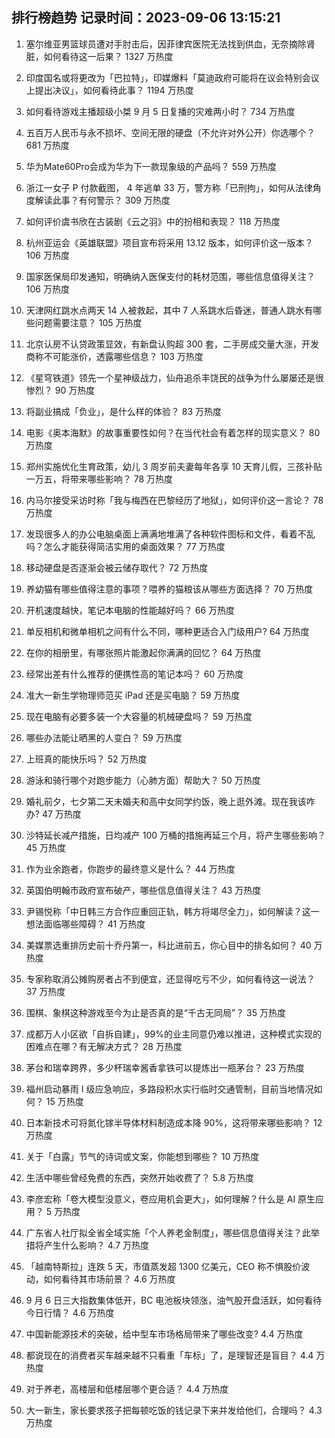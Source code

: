 
## 排行榜趋势 记录时间：2023-09-06 13:15:21
  
  1. 塞尔维亚男篮球员遭对手肘击后，因菲律宾医院无法找到供血，无奈摘除肾脏，如何看待这一后果？ 1327 万热度
    
  2. 印度国名或将更改为「巴拉特」，印媒爆料「莫迪政府可能将在议会特别会议上提出决议」，如何看待此事？ 1194 万热度
    
  3. 如何看待游戏主播超级小桀 9 月 5 日复播的灾难两小时？ 734 万热度
    
  4. 五百万人民币与永不损坏、空间无限的硬盘（不允许对外公开）你选哪个？ 681 万热度
    
  5. 华为Mate60Pro会成为华为下一款现象级的产品吗？ 559 万热度
    
  6. 浙江一女子 P 付款截图， 4 年逃单 33 万，警方称「已刑拘」，如何从法律角度解读此事？有何警示？ 309 万热度
    
  7. 如何评价虞书欣在古装剧《云之羽》中的扮相和表现？ 118 万热度
    
  8. 杭州亚运会《英雄联盟》项目宣布将采用 13.12 版本，如何评价这一版本？ 106 万热度
    
  9. 国家医保局印发通知，明确纳入医保支付的耗材范围，哪些信息值得关注？ 106 万热度
    
  10. 天津网红跳水点两天 14 人被救起，其中 7 人系跳水后昏迷，普通人跳水有哪些问题需要注意？ 105 万热度
    
  11. 北京认房不认贷政策显效，有新盘认购超 300 套，二手房成交量大涨，开发商称不可能涨价，透露哪些信息？ 103 万热度
    
  12. 《星穹铁道》领先一个星神级战力，仙舟追杀丰饶民的战争为什么屡屡还是很惨烈？ 90 万热度
    
  13. 将副业搞成「负业」，是什么样的体验？ 83 万热度
    
  14. 电影《奥本海默》的故事重要性如何？在当代社会有着怎样的现实意义？ 80 万热度
    
  15. 郑州实施优化生育政策，幼儿 3 周岁前夫妻每年各享 10 天育儿假，三孩补贴一万五，将带来哪些影响？ 78 万热度
    
  16. 内马尔接受采访时称「我与梅西在巴黎经历了地狱」，如何评价这一言论？ 78 万热度
    
  17. 发现很多人的办公电脑桌面上满满地堆满了各种软件图标和文件，看着不乱吗？怎么才能获得简洁实用的桌面效果？ 77 万热度
    
  18. 移动硬盘是否逐渐会被云储存取代？ 72 万热度
    
  19. 养幼猫有哪些值得注意的事项？喂养的猫粮该从哪些方面选择？ 70 万热度
    
  20. 开机速度越快，笔记本电脑的性能越好吗？ 66 万热度
    
  21. 单反相机和微单相机之间有什么不同，哪种更适合入门级用户? 64 万热度
    
  22. 在你的相册里，有哪张照片能激起你满满的回忆？ 64 万热度
    
  23. 经常出差有什么推荐的便携性高的笔记本吗？ 60 万热度
    
  24. 准大一新生学物理师范买 iPad 还是买电脑？ 59 万热度
    
  25. 现在电脑有必要多装一个大容量的机械硬盘吗？ 59 万热度
    
  26. 哪些办法能让晒黑的人变白？ 59 万热度
    
  27. 上班真的能快乐吗？ 52 万热度
    
  28. 游泳和骑行哪个对跑步能力（心肺方面）帮助大？ 50 万热度
    
  29. 婚礼前夕，七夕第二天未婚夫和高中女同学约饭，晚上逛外滩。现在我该咋办? 47 万热度
    
  30. 沙特延长减产措施，日均减产 100 万桶的措施再延三个月，将产生哪些影响？ 45 万热度
    
  31. 作为业余跑者，你跑步的最终意义是什么？ 44 万热度
    
  32. 英国伯明翰市政府宣布破产，哪些信息值得关注？ 43 万热度
    
  33. 尹锡悦称「中日韩三方合作应重回正轨，韩方将竭尽全力」，如何解读？这一想法面临哪些障碍？ 41 万热度
    
  34. 美媒票选重排历史前十乔丹第一，科比进前五，你心目中的排名如何？ 40 万热度
    
  35. 专家称取消公摊购房者占不到便宜，还显得吃亏不少，如何看待这一说法？ 37 万热度
    
  36. 围棋、象棋这种游戏至今为止是否真的是“千古无同局”？ 35 万热度
    
  37. 成都万人小区欲「自拆自建」，99%的业主同意仍难以推进，这种模式实现的困难点在哪？有无解决方式？ 28 万热度
    
  38. 茅台和瑞幸跨界，多少杯瑞幸酱香拿铁可以提炼出一瓶茅台？ 23 万热度
    
  39. 福州启动暴雨 Ⅰ 级应急响应，多路段积水实行临时交通管制，目前当地情况如何？ 15 万热度
    
  40. 日本新技术可将氮化镓半导体材料制造成本降 90%，这将带来哪些影响？ 12 万热度
    
  41. 关于「白露」节气的诗词或文案，你能想到哪些？ 10 万热度
    
  42. 生活中哪些曾经免费的东西，突然开始收费了？ 5.8 万热度
    
  43. 李彦宏称「卷大模型没意义，卷应用机会更大」，如何理解？什么是 AI 原生应用？ 5 万热度
    
  44. 广东省人社厅拟全省全域实施「个人养老金制度」，哪些信息值得关注？此举措将产生什么影响？ 4.7 万热度
    
  45. 「越南特斯拉」连跌 5 天，市值蒸发超 1300 亿美元，CEO 称不惧股价波动，如何看待其市场前景？ 4.6 万热度
    
  46. 9 月 6 日三大指数集体低开，BC 电池板块领涨，油气股开盘活跃，如何看待今日行情？ 4.6 万热度
    
  47. 中国新能源技术的突破，给中型车市场格局带来了哪些改变? 4.4 万热度
    
  48. 都说现在的消费者买车越来越不只看重「车标」了，是理智还是盲目？ 4.4 万热度
    
  49. 对于养老，高楼层和低楼层哪个更合适？ 4.4 万热度
    
  50. 大一新生，家长要求孩子把每顿吃饭的钱记录下来并发给他们，合理吗？ 4.3 万热度
    